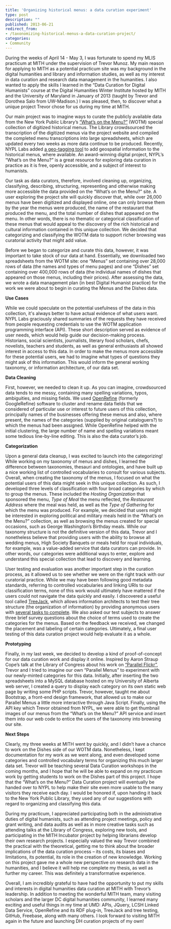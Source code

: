 ```yaml
---
title: 'Organizing historical menus: a data curation experiment'
type: post
description: ""
published: 2013-06-21
redirect_from: 
- /taxonomizing-historical-menus-a-data-curation-project/
categories:
- Community
---
```

During the weeks of April 14 - May 3, I was fortunate to spend my MLIS practicum at MITH under the supervision of Trevor Munoz. My main reason for applying to MITH as a potential practicum site was my background in the digital humanities and library and information studies, as well as my interest in data curation and research data management in the humanities. I also wanted to apply the skills I learned in the “Data Curation for Digital Humanists” course at the Digital Humanities Winter Institute hosted by MITH and the University of Maryland in January of 2013 (taught by Trevor and Dorothea Salo from UW-Madison.) I was pleased, then, to discover what a unique project Trevor chose for us during my time at MITH.

Our main project was to imagine ways to curate the publicly available data from the New York Public Library’s [“What’s on the Menu?”](http://menus.nypl.org/) (WOTM) special collection of digitized historical menus. The Library crowdsourced the transcription of the digitized menus via the project website and compiled the completed menu transcriptions into large spreadsheets, which are updated every two weeks as more data continue to be produced. Recently, NYPL Labs added [a geo-tagging tool](http://menusgeo.herokuapp.com/ "NYPL Menus Geotagger") to add geospatial information to the historical menus, where available. An award-winning digital project, NYPL’s “What’s on the Menu?” is a great resource for exploring data curation in practice as it is free, openly accessible, and a subject of interest to humanists.

Our task as data curators, therefore, involved cleaning up, organizing, classifying, describing, structuring, representing and otherwise making more accessible the data provided on the “What’s on the Menu?” site. A user exploring the project site will quickly discover that, while over 26,000 menus have been digitized and displayed online, one can only browse them by the year the menus were produced, the name of the restaurant that produced the menu, and the total number of dishes that appeared on the menu. In other words, there is no thematic or categorical classification of these menus that would appeal to the discovery of the rich historical and cultural information contained in this unique collection. We decided that categorizing and classifying the WOTM data to support richer browsing was curatorial activity that might add value.

Before we began to categorize and curate this data, however, it was important to take stock of our data at hand. Essentially, we downloaded two spreadsheets from the WOTM site: one “Menus” set containing over 28,000 rows of data (the names and types of menu pages) and one “Dishes” set containing over 400,000 rows of data (the individual names of dishes that appeared on those menus, including their prices). After assessing the data, we wrote a data management plan (in best Digital Humanist practice) for the work we were about to begin in curating the Menus and the Dishes data.

**Use Cases**

While we could speculate on the potential usefulness of the data in this collection, it's always better to have actual evidence of what users want. NYPL Labs graciously shared summaries of the requests they have received from people requesting credentials to use the WOTM application programming interface (API). These short description served as evidence of user needs, which would help guide our decision-making process. Historians, social scientists, journalists, literary food scholars, chefs, novelists, teachers and students, as well as general enthusiasts all showed interest in access to this data. In order to make the menus more accessible for these potential users, we had to imagine what types of questions they might ask of this information. This would inform the general working taxonomy, or information architecture, of our data set.

**Data Cleaning**

First, however, we needed to clean it up. As you can imagine, crowdsourced data tends to me messy, containing many spelling variations, typos, ambiguities, and missing fields. We used [OpenRefine](http://openrefine.org/) (formerly GoogleRefine) software to cluster and rename data fields that we considered of particular use or interest to future users of this collection, principally names of the businesses offering these menus and also, where present, the names of the categories (supplied by original cataloguers?) to which the menus had been assigned. While OpenRefine helped with the initial clustering, the large number of name and spelling variations meant some tedious line-by-line editing. This is also the data curator’s job.

**Categorization**

Upon a general data cleanup, I was excited to launch into the categorizing! While working on my taxonomy of menus and dishes, I learned the difference between taxonomies, thesauri and ontologies, and have built up a nice working list of controlled vocabularies to consult for various subjects. Overall, when creating the taxonomy of the menus, I focused on what the potential users of this data might seek in this unique collection. As such, I developed three levels of classification with four broad categories by which to group the menus. These included the _Hosting Organization_ that sponsored the menu, _Type of Meal_ the menu reflected, the _Restaurant Address_ where the meal was held, as well as the _Type of Gathering_ for which the menu was produced. For example, we decided that users might be interested in exploring political and military meals held in the “What’s on the Menu?” collection, as well as browsing the menus created for special occasions, such as George Washington’s Birthday meals. While our taxonomy structure is not the definitive version of this data, Trevor and I nonetheless believe that providing users with the ability to browse all wedding menus, High Society Banquets or meals held for royal individuals, for example, was a value-added service that data curators can provide. In other words, our categories were additional ways to enter, explore and understand this special collection that lead to discovery and learning.

User testing and evaluation was another important step in the curation process, as it allowed us to see whether we were on the right track with our curatorial practice. While we may have been following good metadata standards, referring to controlled vocabularies and linking URIs to our classification terms, none of this work would ultimately have mattered if the users could not navigate the data quickly and easily. I discovered a useful tool called [TreeJack](http://www.optimalworkshop.com/treejack.htm), which allows information architects to test their tree structure (the organization of information) by providing anonymous users with [several tasks to complete](https://nypl-data.optimalworkshop.com/treejack/nyplmenus). We also asked our test subjects to answer three brief survey questions about the choice of terms used to create the categories for the menus. Based on the feedback we received, we changed the placement and labeling of certain categories. Ultimately, a final user testing of this data curation project would help evaluate it as a whole.

**Prototyping**

Finally, in my last week, we decided to develop a kind of proof-of-concept for our data curation work and display it online. Inspired by Aaron Straup Cope’s talk at the Library of Congress about his work on [“Parallel Flickr”](http://www.aaronland.info/weblog/2011/10/14/pixelspace/#parallel-flickr), Trevor and I tried to imagine our own “Parallel Menus” to experiment with our newly-minted categories for this data. Initially, after inserting the two spreadsheets into a MySQL database hosted on my University of Alberta web server, I created a query to display each category on its own static web page by writing some PHP scripts. Trevor, however, taught me about Bootstrap, a front-end design framework, that allowed us to make our Parallel Menus a little more interactive through Java Script. Finally, using the API key which Trevor obtained from NYPL, we were able to get thumbnail images of our menus from the “What’s on the Menu?” API service and insert them into our web code to entice the users of the taxonomy into browsing our site.

**Next Steps**

Clearly, my three weeks at MITH went by quickly, and I didn’t have a chance to work on the Dishes side of our WOTM data. Nonetheless, I kept documentation for my work as we went along, and even developed some categories and controlled vocabulary terms for organizing this much larger data set. Trevor will be teaching several Data Curation workshops in the coming months, and I hope that he will be able to expand on my practicum work by getting students to work on the Dishes part of this project. I hope that the “What’s on the Menu?” Data Curation project will eventually be handed over to NYPL to help make their site even more usable to the many visitors they receive each day. I would be honored if, upon handing it back to the New York Public Library, they used any of our suggestions with regard to organizing and classifying this data.

During my practicum, I appreciated participating both in the administrative duties of digital humanists, such as attending project meetings, policy and grant writing, and data audits as well as in more creative tasks such as attending talks at the Library of Congress, exploring new tools, and participating in the MITH Incubator project by helping librarians develop their own research projects. I especially valued the way Trevor combined the practical with the theoretical, getting me to think about the broader implications of the data curation process – its costs, its biases and limitations, its potential, its role in the creation of new knowledge. Working on this project gave me a whole new perspective on research data in the humanities, and I believe it will help me complete my thesis, as well as further my career. This was definitely a transformative experience.

Overall, I am incredibly grateful to have had the opportunity to put my skills and interests in digital humanities data curation at MITH with Trevor’s leadership. In addition to meeting the wonderful MITH team, many visiting scholars and the larger DC digital humanities community, I learned many exciting and useful things in my time at UMD: APIs, JQuery, LCSH Linked Data Service, OpenRefine and its RDF plug-in, TreeJack and tree testing, GitHub, Freebase, along with many others. I look forward to visiting MITH again in the future and launching DH curation projects of my own!
